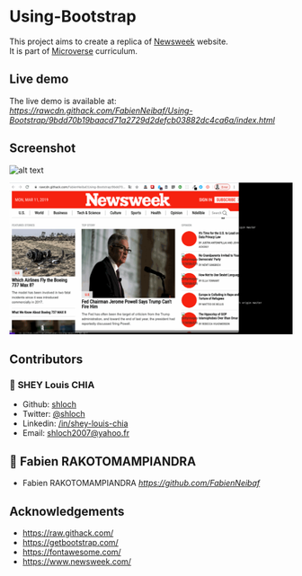 # Using-Bootstrap
This project aims to create a replica of [Newsweek](https://www.newsweek.com/) website.  
It is part of [Microverse](https://www.microverse.org/) curriculum.
## Live demo
The live demo is available at:
_https://rawcdn.githack.com/FabienNeibaf/Using-Bootstrap/9bdd70b19baacd71a2729d2defcb03882dc4ca6a/index.html_

## Screenshot
![alt text](https://github.com/FabienNeibaf/Using-Bootstrap/blob/master/assets/images/design.gif)

![alt text](https://github.com/FabienNeibaf/Using-Bootstrap/blob/master/assets/images/design2.gif)

## Contributors

### 👤 **SHEY Louis CHIA**

- Github: [shloch](https://github.com/shloch)
- Twitter: [@shloch](https://twitter.com/shloch)
- Linkedin: [/in/shey-louis-chia](https://www.linkedin.com/in/shey-louis-chia)
- Email: shloch2007@yahoo.fr

## 👤 **Fabien RAKOTOMAMPIANDRA**
- Fabien RAKOTOMAMPIANDRA _https://github.com/FabienNeibaf_

## Acknowledgements
- https://raw.githack.com/
- https://getbootstrap.com/
- https://fontawesome.com/
- https://www.newsweek.com/
